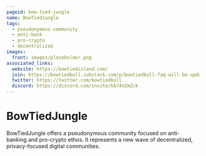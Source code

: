 ```yaml
---
pageid: bow-tied-jungle
name: BowTiedJungle
tags:
  - pseudonymous-community
  - anti-bank
  - pro-crypto
  - decentralized
images:
  front: images/placeholder.png
associated_links:
  website: https://bowtiedisland.com/
  join: https://bowtiedbull.substack.com/p/bowtiedbull-faq-will-be-updated-over
  twitter: https://twitter.com/bowtiedbull
  discord: https://discord.com/invite/hb74V2mZck
---
```


# BowTiedJungle

BowTiedJungle offers a pseudonymous community focused on anti-banking and pro-crypto ethos. It represents a new wave of decentralized, privacy-focused digital communities.